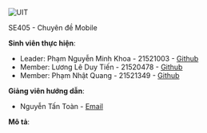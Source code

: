 
![UIT](https://img.shields.io/badge/from-UIT%20VNUHCM-blue?style=for-the-badge&link=https%3A%2F%2Fwww.uit.edu.vn%2F)

SE405 - Chuyên đề Mobile 

**Sinh viên thực hiện**:

- Leader: Phạm Nguyễn Minh Khoa - 21521003 - [Github](https://github.com/khoapham1003)
- Member: Lương Lê Duy Tiến - 21520478 - [Github](https://github.com/UydNeit)
- Member: Phạm Nhật Quang - 21521349 - [Github](https://github.com/pnQuanq)

**Giảng viên hướng dẫn**:

- Nguyễn Tấn Toàn  - [Email](toannt@uit.edu.vn)

**Mô tả**:  
